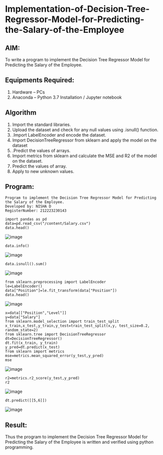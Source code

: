 # Implementation-of-Decision-Tree-Regressor-Model-for-Predicting-the-Salary-of-the-Employee

## AIM:
To write a program to implement the Decision Tree Regressor Model for Predicting the Salary of the Employee.

## Equipments Required:
1. Hardware – PCs
2. Anaconda – Python 3.7 Installation / Jupyter notebook

## Algorithm
1. Import the standard libraries.
2. Upload the dataset and check for any null values using .isnull() function.
3. .Import LabelEncoder and encode the dataset.
4. Import DecisionTreeRegressor from sklearn and apply the model on the dataset
5. .Predict the values of arrays.
6. Import metrics from sklearn and calculate the MSE and R2 of the model on the dataset.
7. Predict the values of array.
8. Apply to new unknown values.

## Program:
```
Program to implement the Decision Tree Regressor Model for Predicting the Salary of the Employee.
Developed by: NISHA D
RegisterNumber: 212223230143
```
```
import pandas as pd
data=pd.read_csv("/content/Salary.csv")
data.head()
```
![image](https://github.com/user-attachments/assets/e0ff9ade-27c6-440c-9705-4bcef6ff0ced)
```
data.info()
```
![image](https://github.com/user-attachments/assets/db02560a-e3a8-468e-8039-11b513079e35)
```
data.isnull().sum()
```
![image](https://github.com/user-attachments/assets/ff9c66ff-271d-4882-a355-6cc6288298e4)
```
from sklearn.preprocessing import LabelEncoder
le=LabelEncoder()
data["Position"]=le.fit_transform(data["Position"])
data.head()
```
![image](https://github.com/user-attachments/assets/990a199a-c348-46cc-9d22-a9c63503b058)
```
x=data[["Position","Level"]]
y=data["Salary"]
from sklearn.model_selection import train_test_split
x_train,x_test,y_train,y_test=train_test_split(x,y, test_size=0.2, random_state=2)
from sklearn.tree import DecisionTreeRegressor
dt=DecisionTreeRegressor()
dt.fit(x_train, y_train)
y_pred=dt.predict(x_test)
from sklearn import metrics
mse=metrics.mean_squared_error(y_test,y_pred)
mse
```
![image](https://github.com/user-attachments/assets/1929a316-9dee-4bf2-94c3-687bee9d5411)
```
r2=metrics.r2_score(y_test,y_pred)
r2
```
![image](https://github.com/user-attachments/assets/2404dc78-1296-43a5-9fbb-726f6abf0551)
```
dt.predict([[5,6]])
```
![image](https://github.com/user-attachments/assets/20ddc012-e98a-4b4a-a74d-215680ff316a)

## Result:
Thus the program to implement the Decision Tree Regressor Model for Predicting the Salary of the Employee is written and verified using python programming.

